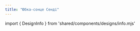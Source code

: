 ```yaml
---
title: "Юбка-сонце Сенді"
---
```


import { DesignInfo } from 'shared/components/designs/info.mjs'

<DesignInfo design='sandy' docs />

